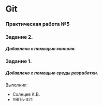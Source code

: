 # Git
### Практическая работа №5
### Задание 2.
##### Добавлено с помощью консоли.
### Задание 1.
##### Добавлено с помощью среды разработки.
Выполнил:
* Солнцев К.В.
* УВПв-321
